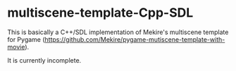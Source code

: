 # multiscene-template-Cpp-SDL
This is basically a C++/SDL implementation of Mekire's multiscene template for Pygame (https://github.com/Mekire/pygame-mutiscene-template-with-movie).

It is currently incomplete.
